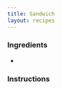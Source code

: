 ```yaml
---
title: Sandwich
layout: recipes
---
```


<!-- Add description --> 

### Ingredients
- 

### Instructions

